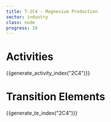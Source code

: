 ```yaml
---
title: T-2C4 - Magnesium Production
sector: industry
class: node
progress: 10
---
```


# Activities

{{generate_activity_index("2C4")}}


# Transition Elements

{{generate_te_index("2C4")}}


